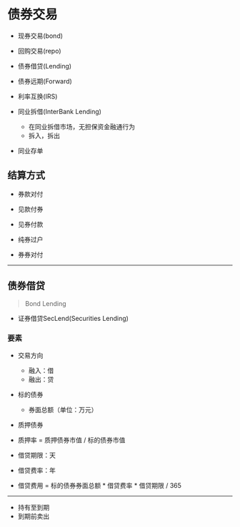# 债券交易

- 现券交易(bond)
- 回购交易(repo)
- 债券借贷(Lending)
- 债券远期(Forward)
- 利率互换(IRS)


- 同业拆借(InterBank Lending)
    - 在同业拆借市场，无担保资金融通行为
    - 拆入，拆出



- 同业存单



## 结算方式
- 券款对付
- 见款付券
- 见券付款
- 纯券过户

- 券券对付





---
## 债券借贷
> Bond Lending

- 证券借贷SecLend(Securities Lending)


### 要素
- 交易方向
    - 融入：借
    - 融出：贷

- 标的债券
    - 券面总额（单位：万元）

- 质押债券

- 质押率 = 质押债券市值 / 标的债券市值

- 借贷期限：天
- 借贷费率：年
- 借贷费用 = 标的债券券面总额 * 借贷费率 * 借贷期限 / 365


---

- 持有至到期
- 到期前卖出
